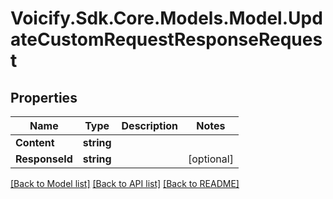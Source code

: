 # Voicify.Sdk.Core.Models.Model.UpdateCustomRequestResponseRequest
## Properties

Name | Type | Description | Notes
------------ | ------------- | ------------- | -------------
**Content** | **string** |  | 
**ResponseId** | **string** |  | [optional] 

[[Back to Model list]](../README.md#documentation-for-models) [[Back to API list]](../README.md#documentation-for-api-endpoints) [[Back to README]](../README.md)

